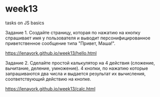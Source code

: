 # week13
tasks on JS basics

Задание 1. Создайте страницу, которая по нажатию на кнопку спрашивает имя у пользователя и выводит персонифицированное приветственное сообщение типа "Привет, Маша!".

https://lenayork.github.io/week13/hello.html

Задание 2. Сделайте простой калькулятор на 4 действия (сложение, вычитание, деление, умножение). 4 кнопки, по нажатию которые запрашиваются два числа и выдается результат их вычисления, соответствующий действию на кнопке.

https://lenayork.github.io/week13/calc.html   
